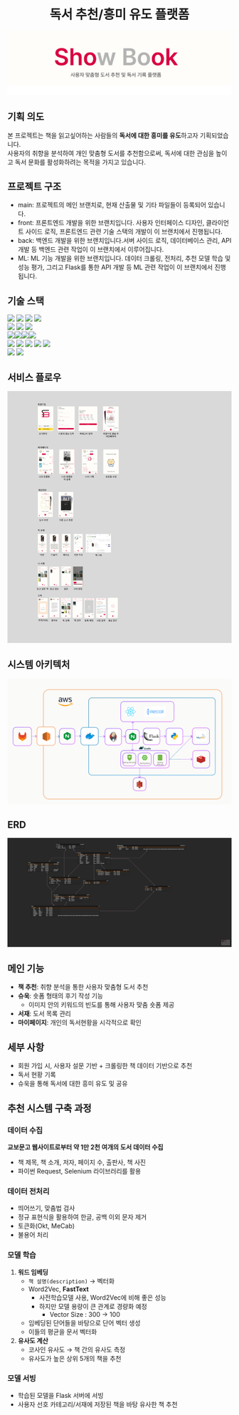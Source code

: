 <div align="center">
  <h1>독서 추천/흥미 유도 플랫폼</h1>
</div>

![showbook](ShowBook.png)

## 기획 의도

본 프로젝트는 책을 읽고싶어하는 사람들의 **독서에 대한 흥미를 유도**하고자 기획되었습니다. <br>
사용자의 취향을 분석하여 개인 맞춤형 도서를 추천함으로써, 독서에 대한 관심을 높이고 독서 문화를 활성화하려는 목적을 가지고 있습니다.


## 프로젝트 구조

- main: 프로젝트의 메인 브랜치로, 현재 산출물 및 기타 파일들이 등록되어 있습니다.
- front: 프론트엔드 개발을 위한 브랜치입니다. 사용자 인터페이스 디자인, 클라이언트 사이드 로직, 프론트엔드 관련 기술 스택의 개발이 이 브랜치에서 진행됩니다.
- back: 백엔드 개발을 위한 브랜치입니다.서버 사이드 로직, 데이터베이스 관리, API 개발 등 백엔드 관련 작업이 이 브랜치에서 이루어집니다.
- ML: ML 기능 개발을 위한 브랜치입니다. 데이터 크롤링, 전처리, 추천 모델 학습 및 성능 평가, 그리고 Flask를 통한 API 개발 등 ML 관련 작업이 이 브랜치에서 진행됩니다.

## 기술 스택
<img src="https://img.shields.io/badge/Java-007396?style=for-the-badge&logo=Java&logoColor=#007396" style="height : auto;" /> <img src="https://img.shields.io/badge/Spring Boot-6DB33F?style=for-the-badge&logo=Spring Boot&logoColor=white" style="height : auto;" /> <img src="https://img.shields.io/badge/JSON Web Tokens-000000?style=for-the-badge&logo=JSON Web Tokens&logoColor=white"  style="height : auto;"/> <img src="https://img.shields.io/badge/Spring Security-6DB33F?style=for-the-badge&logo=Spring Security&logoColor=white" style="height : auto;"/> 
<br>
<img src="https://img.shields.io/badge/react-%2320232a.svg?style=for-the-badge&logo=react&logoColor=%2361DAFB" style="height : auto;"/> <img src="https://img.shields.io/badge/javascript-F7DF1E?style=for-the-badge&logo=javascript&logoColor=black" style="height : auto;"/> <img src="https://img.shields.io/badge/Node.js-339939?style=for-the-badge&logo=Node.js&logoColor=white" style="height : auto;"> 
<br>
<img src="https://img.shields.io/badge/Amazon EC2-F38020?style=for-the-badge&logo=Amazon EC2&logoColor=white" style="height : auto;"/><img src="https://img.shields.io/badge/Amazon S3-569A31?style=for-the-badge&logo=Amazon S3&logoColor=white" style="height : auto;"/><img src="https://img.shields.io/badge/mysql-4479A1.svg?style=for-the-badge&logo=mysql&logoColor=white" style="height : auto;"/><img src="https://img.shields.io/badge/redis-%23DD0031.svg?style=for-the-badge&logo=redis&logoColor=white" style="height : auto;"/>
<br>
<img src="https://img.shields.io/badge/Gradle-02303A?style=for-the-badge&logo=Gradle&logoColor=white" style="height : auto;"/> <img src="https://img.shields.io/badge/Nginx-009639?style=for-the-badge&logo=NGINX&logoColor=white" style="height : auto;"/> <img src="https://img.shields.io/badge/Docker-2496ED?style=for-the-badge&logo=Docker&logoColor=white" style="height : auto;"/> <img src="https://img.shields.io/badge/Jenkins-D24939?style=for-the-badge&logo=Jenkins&logoColor=white" style="height : auto;"/> <img src="https://img.shields.io/badge/Ubuntu-E95420?style=for-the-badge&logo=Ubuntu&logoColor=white" style="height : auto;"/>
<br>
<img src="https://img.shields.io/badge/Jira-0052CC?style=for-the-badge&logo=Jira&logoColor=white" style="height : auto;"/> <img src="https://img.shields.io/badge/GitLab-FCA121?style=for-the-badge&logo=GitLab&logoColor=white" style="height : auto;"/> 
<br/>

## 서비스 플로우
<img src="exec/서비스_플로우.png">

## 시스템 아키텍처
<img src="exec/시스템_아키텍쳐.png">

## ERD
<img src="exec/Showbook_ERD.png">

## 메인 기능

- **책 추천**: 취향 분석을 통한 사용자 맞춤형 도서 추천
- **슈욱**: 숏폼 형태의 후기 작성 기능
  - 이미지 안의 키워드의 빈도를 통해 사용자 맞춤 숏폼 제공
- **서재**: 도서 목록 관리
- **마이페이지**: 개인의 독서현황을 시각적으로 확인

## 세부 사항

- 회원 가입 시, 사용자 설문 기반 + 크롤링한 책 데이터 기반으로 추천
- 독서 현황 기록
- 슈욱을 통해 독서에 대한 흥미 유도 및 공유

## 추천 시스템 구축 과정

### 데이터 수집

**교보문고 웹사이트로부터 약 1만 2천 여개의 도서 데이터 수집**
- 책 제목, 책 소개, 저자, 페이지 수, 출판사, 책 사진
- 파이썬 Request, Selenium 라이브러리를 활용

### 데이터 전처리
- 띄어쓰기, 맞춤법 검사
- 정규 표현식을 활용하여 한글, 공백 이외 문자 제거
- 토큰화(Okt, MeCab)
- 불용어 처리

### 모델 학습

1. **워드 임베딩**
   - `책 설명(description)` → 벡터화
   - Word2Vec, **FastText**
     - 사전학습모델 사용, Word2Vec에 비해 좋은 성능
     - 하지만 모델 용량이 큰 관계로 경량화 예정
       - Vector Size : 300 → 100
   - 임베딩된 단어들을 바탕으로 단어 벡터 생성
   - 이들의 평균을 문서 벡터화
2. **유사도 계산**
   - 코사인 유사도 → 책 간의 유사도 측정
   - 유사도가 높은 상위 5개의 책을 추천

### 모델 서빙
- 학습된 모델을 Flask 서버에 서빙
- 사용자 선호 카테고리/서재에 저장된 책을 바탕 유사한 책 추천